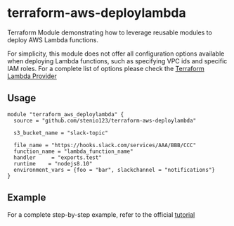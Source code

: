 # terraform-aws-deploylambda
Terraform Module demonstrating how to leverage reusable modules to deploy AWS Lambda functions.

For simplicity, this module does not offer all configuration options available when deploying Lambda functions, such as specifying VPC ids and specific IAM roles. For a complete list of options please check the [Terraform Lambda Provider](https://www.terraform.io/docs/providers/aws/r/lambda_function.html)

## Usage

```hcl
module "terraform_aws_deploylambda" {
  source = "github.com/stenio123/terraform-aws-deploylambda"

  s3_bucket_name = "slack-topic"

  file_name = "https://hooks.slack.com/services/AAA/BBB/CCC"
  function_name = "lambda_function_name"
  handler     = "exports.test"
  runtime    = "nodejs8.10"
  environment_vars = {foo = "bar", slackchannel = "notifications"}
}
```

## Example
For a complete step-by-step example, refer to the official [tutorial](https://learn.hashicorp.com/terraform/aws/lambda-api-gateway)